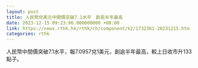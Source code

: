 ```yaml
---
layout: post
title: 人民幣兌美元中間價突破7.1水平　創逾半年最高
date: 2023-12-15 09:23:06.000000000 +08:00
link: https://news.rthk.hk/rthk/ch/component/k2/1732361-20231215.htm
categories: rthk
---
```


人民幣中間價突破7.1水平，報7.0957兌1美元，創逾半年最高，較上日收市升133點子。
